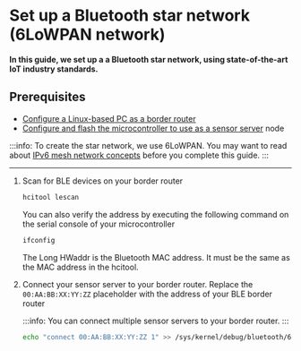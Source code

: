 # Set up a Bluetooth star network (6LoWPAN network)

**In this guide, we set up a a Bluetooth star network, using state-of-the-art IoT industry standards.**

## Prerequisites

- [Configure a Linux-based PC as a border router](../how-to-guides/set-up-a-ble-ipv6-border-router.md)
- [Configure and flash the microcontroller to use as a sensor server](../how-to-guides/set-up-ipv6-ble-host-example.md) node

:::info:
To create the star network, we use 6LoWPAN. You may want to read about [IPv6 mesh network concepts](../concepts/ipv6-mesh-network.md) before you complete this guide.
:::

---

1. Scan for BLE devices on your border router

    ```bash
    hcitool lescan
    ```

    You can also verify the address by executing the following command on the serial console of your microcontroller

    ```bash
    ifconfig
    ```
    
    The Long HWaddr is the Bluetooth MAC address. It must be the same as the MAC address in the hcitool.

2. Connect your sensor server to your border router. Replace the `00:AA:BB:XX:YY:ZZ` placeholder with the address of your BLE border router

    :::info:
    You can connect multiple sensor servers to your border router.
    :::
    
    ```bash
    echo "connect 00:AA:BB:XX:YY:ZZ 1" >> /sys/kernel/debug/bluetooth/6lowpan_control
    ```